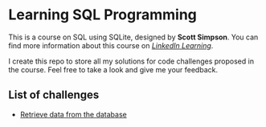 # Learning SQL Programming
This is a course on SQL using SQLite, designed by **Scott Simpson**. You can find more information about this course on [*LinkedIn Learning*][course_material_link].

I create this repo to store all my solutions for code challenges proposed in the course. Feel free to take a look and give me your feedback.

## List of challenges
- [Retrieve data from the database][retrieve_data]

[course_material_link]: https://www.linkedin.com/learning/learning-sql-programming-8382385
[retrieve_data]: https://github.com/Ange-TOSSOU/Learning_SQL_Programming/tree/main/retrieve_data
